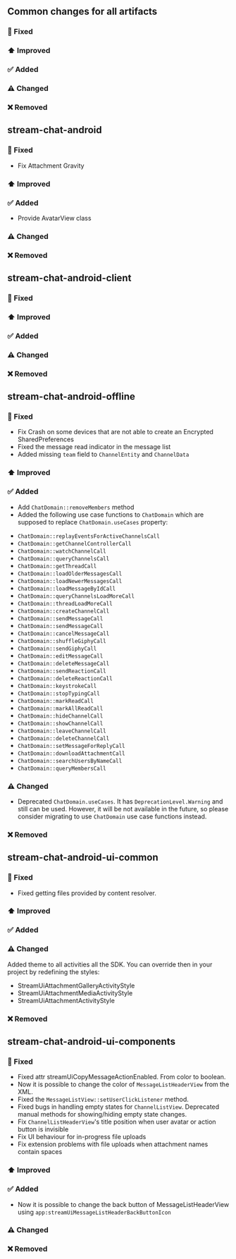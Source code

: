 ## Common changes for all artifacts
### 🐞 Fixed

### ⬆️ Improved

### ✅ Added

### ⚠️ Changed

### ❌ Removed


## stream-chat-android
### 🐞 Fixed
- Fix Attachment Gravity

### ⬆️ Improved

### ✅ Added
- Provide AvatarView class

### ⚠️ Changed

### ❌ Removed


## stream-chat-android-client
### 🐞 Fixed

### ⬆️ Improved

### ✅ Added

### ⚠️ Changed

### ❌ Removed

## stream-chat-android-offline
### 🐞 Fixed
- Fix Crash on some devices that are not able to create an Encrypted SharedPreferences
- Fixed the message read indicator in the message list
- Added missing `team` field to `ChannelEntity` and `ChannelData`
### ⬆️ Improved

### ✅ Added
- Add `ChatDomain::removeMembers` method
- Added the following use case functions to `ChatDomain` which are supposed to replace `ChatDomain.useCases` property:
* `ChatDomain::replayEventsForActiveChannelsCall`
* `ChatDomain::getChannelControllerCall`
* `ChatDomain::watchChannelCall`
* `ChatDomain::queryChannelsCall`
* `ChatDomain::getThreadCall`
* `ChatDomain::loadOlderMessagesCall`
* `ChatDomain::loadNewerMessagesCall`
* `ChatDomain::loadMessageByIdCall`
* `ChatDomain::queryChannelsLoadMoreCall`
* `ChatDomain::threadLoadMoreCall`
* `ChatDomain::createChannelCall`
* `ChatDomain::sendMessageCall`
* `ChatDomain::sendMessageCall`
* `ChatDomain::cancelMessageCall`
* `ChatDomain::shuffleGiphyCall`
* `ChatDomain::sendGiphyCall`
* `ChatDomain::editMessageCall`
* `ChatDomain::deleteMessageCall`
* `ChatDomain::sendReactionCall`
* `ChatDomain::deleteReactionCall`
* `ChatDomain::keystrokeCall`
* `ChatDomain::stopTypingCall`
* `ChatDomain::markReadCall`
* `ChatDomain::markAllReadCall`
* `ChatDomain::hideChannelCall`
* `ChatDomain::showChannelCall`
* `ChatDomain::leaveChannelCall`
* `ChatDomain::deleteChannelCall`
* `ChatDomain::setMessageForReplyCall`
* `ChatDomain::downloadAttachmentCall`
* `ChatDomain::searchUsersByNameCall`
* `ChatDomain::queryMembersCall`

### ⚠️ Changed
- Deprecated `ChatDomain.useCases`. It has `DeprecationLevel.Warning` and still can be used. However, it will be not available in the future, so please consider migrating to use `ChatDomain` use case functions instead.

### ❌ Removed


## stream-chat-android-ui-common
### 🐞 Fixed
- Fixed getting files provided by content resolver.

### ⬆️ Improved

### ✅ Added

### ⚠️ Changed
Added theme to all activities all the SDK. You can override then in your project by redefining the styles:
- StreamUiAttachmentGalleryActivityStyle
- StreamUiAttachmentMediaActivityStyle
- StreamUiAttachmentActivityStyle

### ❌ Removed


## stream-chat-android-ui-components
### 🐞 Fixed
- Fixed attr streamUiCopyMessageActionEnabled. From color to boolean.
- Now it is possible to change the color of `MessageListHeaderView` from the XML.
- Fixed the `MessageListView::setUserClickListener` method.
- Fixed bugs in handling empty states for `ChannelListView`. Deprecated manual methods for showing/hiding empty state changes.
- Fix `ChannelListHeaderView`'s title position when user avatar or action button is invisible
- Fix UI behaviour for in-progress file uploads
- Fix extension problems with file uploads when attachment names contain spaces

### ⬆️ Improved

### ✅ Added
- Now it is possible to change the back button of MessageListHeaderView using `app:streamUiMessageListHeaderBackButtonIcon`
### ⚠️ Changed

### ❌ Removed
